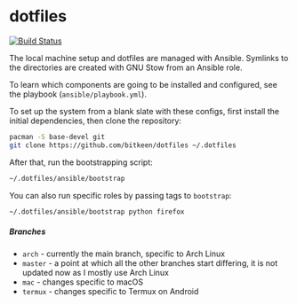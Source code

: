 # dotfiles

[![Build Status](https://travis-ci.com/bitkeen/dotfiles.svg?branch=arch)](https://travis-ci.com/bitkeen/dotfiles)

The local machine setup and dotfiles are managed with Ansible.
Symlinks to the directories are created with GNU Stow from an Ansible role.

To learn which components are going to be installed and configured, see the playbook (`ansible/playbook.yml`).

To set up the system from a blank slate with these configs, first install the initial dependencies, then clone the repository:
```sh
pacman -S base-devel git
git clone https://github.com/bitkeen/dotfiles ~/.dotfiles
```

After that, run the bootstrapping script:
```sh
~/.dotfiles/ansible/bootstrap
```

You can also run specific roles by passing tags to `bootstrap`:
```sh
~/.dotfiles/ansible/bootstrap python firefox
```

##### Branches
- `arch` - currently the main branch, specific to Arch Linux
- `master` - a point at which all the other branches start differing, it is not updated now as I mostly use Arch Linux
- `mac` - changes specific to macOS
- `termux` - changes specific to Termux on Android
